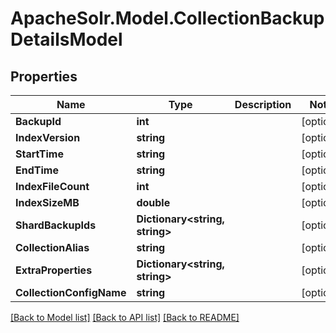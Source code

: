 # ApacheSolr.Model.CollectionBackupDetailsModel

## Properties

Name | Type | Description | Notes
------------ | ------------- | ------------- | -------------
**BackupId** | **int** |  | [optional] 
**IndexVersion** | **string** |  | [optional] 
**StartTime** | **string** |  | [optional] 
**EndTime** | **string** |  | [optional] 
**IndexFileCount** | **int** |  | [optional] 
**IndexSizeMB** | **double** |  | [optional] 
**ShardBackupIds** | **Dictionary&lt;string, string&gt;** |  | [optional] 
**CollectionAlias** | **string** |  | [optional] 
**ExtraProperties** | **Dictionary&lt;string, string&gt;** |  | [optional] 
**CollectionConfigName** | **string** |  | [optional] 

[[Back to Model list]](../README.md#documentation-for-models) [[Back to API list]](../README.md#documentation-for-api-endpoints) [[Back to README]](../README.md)

